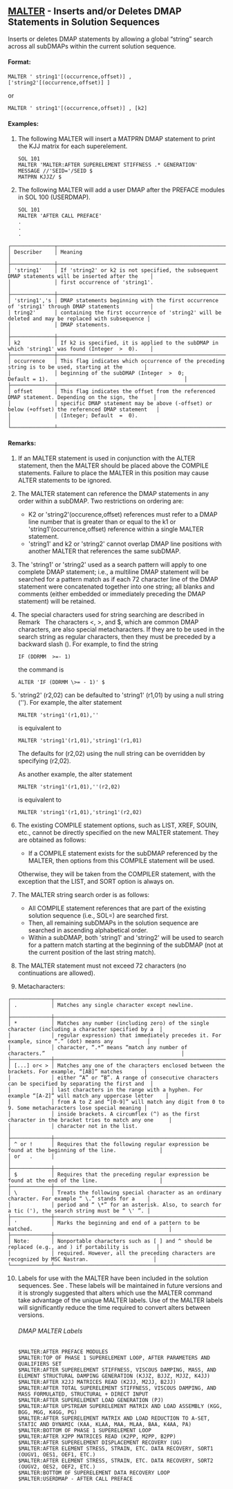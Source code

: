 ## [MALTER](https://help.hexagonmi.com/bundle/MSC_Nastran_2022.4/page/Nastran_Combined_Book/qrg/executive/TOC.MALTER.xhtml) - Inserts and/or Deletes DMAP Statements in Solution Sequences

Inserts or deletes DMAP statements by allowing a global “string” search across all subDMAPs within the current solution sequence.

#### Format:

```nastran
MALTER ' string1'[(occurrence,offset)] , ['string2'[(occurrence,offset)] ]
```

or

```nastran
MALTER ' string1'[(occurrence,offset)] , [k2]
```

#### Examples:

1. The following MALTER will insert a MATPRN DMAP statement to print the KJJ matrix for each superelement.

     ```nastran
     SOL 101
     MALTER 'MALTER:AFTER SUPERELEMENT STIFFNESS .* GENERATION'
     MESSAGE //'SEID='/SEID $
     MATPRN KJJZ/ $
     ```

2. The following MALTER will add a user DMAP after the PREFACE modules in SOL 100 (USERDMAP).

     ```nastran
     SOL 101
     MALTER 'AFTER CALL PREFACE'
     .
     .
     .
     ```

```text
┌──────────────┬───────────────────────────────────────────────────────────────────────────────────────────────────┐
│ Describer    │ Meaning                                                                                           │
├──────────────┼───────────────────────────────────────────────────────────────────────────────────────────────────┤
│ 'string1'    │ If 'string2' or k2 is not specified, the subsequent DMAP statements will be inserted after the    │
│              │ first occurrence of 'string1'.                                                                    │
├──────────────┼───────────────────────────────────────────────────────────────────────────────────────────────────┤
│ 'string1','s │ DMAP statements beginning with the first occurrence of 'string1' through DMAP statements          │
│ tring2'      │ containing the first occurrence of 'string2' will be deleted and may be replaced with subsequence │
│              │ DMAP statements.                                                                                  │
├──────────────┼───────────────────────────────────────────────────────────────────────────────────────────────────┤
│ k2           │ If k2 is specified, it is applied to the subDMAP in which 'string1' was found (Integer  >  0).    │
├──────────────┼───────────────────────────────────────────────────────────────────────────────────────────────────┤
│ occurrence   │ This flag indicates which occurrence of the preceding string is to be used, starting at the       │
│              │ beginning of the subDMAP (Integer  >  0; Default = 1).                                            │
├──────────────┼───────────────────────────────────────────────────────────────────────────────────────────────────┤
│ offset       │ This flag indicates the offset from the referenced DMAP statement. Depending on the sign, the     │
│              │ specific DMAP statement may be above (-offset) or below (+offset) the referenced DMAP statement   │
│              │ (Integer; Default  =  0).                                                                         │
└──────────────┴───────────────────────────────────────────────────────────────────────────────────────────────────┘
```

#### Remarks:

1. If an MALTER statement is used in conjunction with the ALTER statement, then the MALTER should be placed above the COMPILE statements. Failure to place the MALTER in this position may cause ALTER statements to be ignored.
2. The MALTER statement can reference the DMAP statements in any order within a subDMAP. Two restrictions on ordering are:
     - K2 or 'string2'(occurence,offset) references must refer to a DMAP line number that is greater than or equal to the k1 or 'string1'(occurrence,offset) reference within a single MALTER statement.
     - 'string1' and k2 or 'string2' cannot overlap DMAP line positions with another MALTER that references the same subDMAP.
3. The 'string1' or 'string2' used as a search pattern will apply to one complete DMAP statement; i.e., a multiline DMAP statement will be searched for a pattern match as if each 72 character line of the DMAP statement were concatenated together into one string; all blanks and comments (either embedded or immediately preceding the DMAP statement) will be retained.
4. The special characters used for string searching are described in Remark   The characters <, >, and $, which are common DMAP characters, are also special metacharacters. If they are to be used in the search string as regular characters, then they must be preceded by a backward slash (\). For example, to find the string

     ```text
     IF (DDRMM  >=- 1)
     ```

     the command is

     ```nastran
     ALTER 'IF (DDRMM \>= - 1)' $
     ```

5. 'string2' (r2,02) can be defaulted to 'string1' (r1,01) by using a null string (''). For example, the alter statement

     ```nastran
     MALTER 'string1'(r1,01),''
     ```

     is equivalent to

     ```nastran
     MALTER 'string1'(r1,01),'string1'(r1,01)
     ```

     The defaults for (r2,02) using the null string can be overridden by specifying (r2,02).

     As another example, the alter statement

     ```nastran
     MALTER 'string1'(r1,01),''(r2,02)
     ```

     is equivalent to

     ```nastran
     MALTER 'string1'(r1,01),'string1'(r2,02)
     ```

6. The existing COMPILE statement options, such as LIST, XREF, SOUIN, etc., cannot be directly specified on the new MALTER statement. They are obtained as follows:

     - If a COMPILE statement exists for the subDMAP referenced by the MALTER, then options from this COMPILE statement will be used.

     Otherwise, they will be taken from the COMPILER statement, with the exception that the LIST, and SORT option is always on.

7. The MALTER string search order is as follows:
     - All COMPILE statement references that are part of the existing solution sequence (i.e., SOL=) are searched first.
     - Then, all remaining subDMAPs in the solution sequence are searched in ascending alphabetical order.
     - Within a subDMAP, both 'string1' and 'string2' will be used to search for a pattern match starting at the beginning of the subDMAP (not at the current position of the last string match).
8. The MALTER statement must not exceed 72 characters (no continuations are allowed).
9. Metacharacters:

```text
┌─────────────┬────────────────────────────────────────────────────────────────────────────────────────────────────┐
│ .           │ Matches any single character except newline.                                                       │
├─────────────┼────────────────────────────────────────────────────────────────────────────────────────────────────┤
│ *           │ Matches any number (including zero) of the single character (including a character specified by a  │
│             │ regular expression) that immediately precedes it. For example, since “.” (dot) means any           │
│             │ character, “.*” means “match any number of characters.”                                            │
├─────────────┼────────────────────────────────────────────────────────────────────────────────────────────────────┤
│ [...] or< > │ Matches any one of the characters enclosed between the brackets. For example, “[AB]” matches       │
│             │ either “A” or “B”. A range of consecutive characters can be specified by separating the first and  │
│             │ last characters in the range with a hyphen. For example “[A-Z]” will match any uppercase letter    │
│             │ from A to Z and “[0-9]” will match any digit from 0 to 9. Some metacharacters lose special meaning │
│             │ inside brackets. A circumflex (^) as the first character in the bracket tries to match any one     │
│             │ character not in the list.                                                                         │
├─────────────┼────────────────────────────────────────────────────────────────────────────────────────────────────┤
│ ^ or !      │ Requires that the following regular expression be found at the beginning of the line.              │
│ or   .      │                                                                                                    │
├─────────────┼────────────────────────────────────────────────────────────────────────────────────────────────────┤
│ $           │ Requires that the preceding regular expression be found at the end of the line.                    │
├─────────────┼────────────────────────────────────────────────────────────────────────────────────────────────────┤
│ \           │ Treats the following special character as an ordinary character. For example “ \.” stands for a    │
│             │ period and “ \*” for an asterisk. Also, to search for a tic ('), the search string must be “ \' ”. │
├─────────────┼────────────────────────────────────────────────────────────────────────────────────────────────────┤
│ '           │ Marks the beginning and end of a pattern to be matched.                                            │
├─────────────┼────────────────────────────────────────────────────────────────────────────────────────────────────┤
│ Note:       │ Nonportable characters such as [ ] and ^ should be replaced (e.g., and ) if portability is         │
│             │ required. However, all the preceding characters are recognized by MSC Nastran.                     │
└─────────────┴────────────────────────────────────────────────────────────────────────────────────────────────────┘
```

10. Labels for use with the MALTER have been included in the solution sequences. See  . These labels will be maintained in future versions and it is strongly suggested that alters which use the MALTER command take advantage of the unique MALTER labels. Use of the MALTER labels will significantly reduce the time required to convert alters between versions.

     ###### DMAP MALTER Labels

     ```nastran
     $MALTER:AFTER PREFACE MODULES
     $MALTER:TOP OF PHASE 1 SUPERELEMENT LOOP, AFTER PARAMETERS AND QUALIFIERS SET
     $MALTER:AFTER SUPERELEMENT STIFFNESS, VISCOUS DAMPING, MASS, AND ELEMENT STRUCTURAL DAMPING GENERATION (KJJZ, BJJZ, MJJZ, K4JJ)
     $MALTER:AFTER X2JJ MATRICES READ (K2JJ, M2JJ, B2JJ)
     $MALTER:AFTER TOTAL SUPERELEMENT STIFFNESS, VISCOUS DAMPING, AND MASS FORMULATED, STRUCTURAL + DIRECT INPUT
     $MALTER:AFTER SUPERELEMENT LOAD GENERATION (PJ)
     $MALTER:AFTER UPSTREAM SUPERELEMENT MATRIX AND LOAD ASSEMBLY (KGG, BGG, MGG, K4GG, PG)
     $MALTER:AFTER SUPERELEMENT MATRIX AND LOAD REDUCTION TO A-SET, STATIC AND DYNAMIC (KAA, KLAA, MAA, MLAA, BAA, K4AA, PA)
     $MALTER:BOTTOM OF PHASE 1 SUPERELEMENT LOOP
     $MALTER:AFTER X2PP MATRICES READ (K2PP, M2PP, B2PP)
     $MALTER:AFTER SUPERELEMENT DISPLACEMENT RECOVERY (UG)
     $MALTER:AFTER ELEMENT STRESS, STRAIN, ETC. DATA RECOVERY, SORT1 (OUGV1, OES1, OEF1, ETC.)
     $MALTER:AFTER ELEMENT STRESS, STRAIN, ETC. DATA RECOVERY, SORT2 (OUGV2, OES2, OEF2, ETC.)
     $MALTER:BOTTOM OF SUPERELEMENT DATA RECOVERY LOOP
     $MALTER:USERDMAP - AFTER CALL PREFACE
     ```
